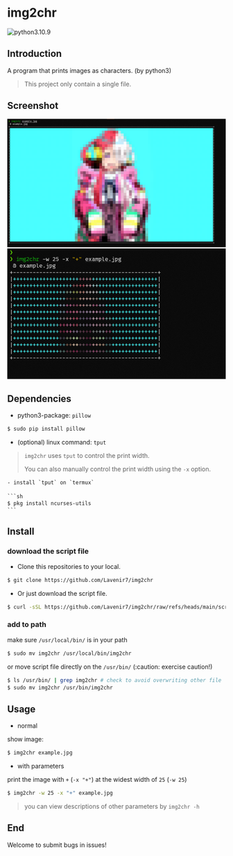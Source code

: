 # img2chr

![python3.10.9](https://img.shields.io/badge/python-3.10.9-yellow.svg?style=plastic)

## Introduction

A program that prints images as characters. (by python3)

> This project only contain a single file.

## Screenshot
![normal](./screenshot/normal.png)
![withparms](./screenshot/withparms.png)

## Dependencies

- python3-package: `pillow`

```sh
$ sudo pip install pillow
```

- (optional) linux command: `tput`

> `img2chr` uses `tput` to control the print width.
> 
> You can also manually control the print width using the `-x` option.

    - install `tput` on `termux`

    ```sh
    $ pkg install ncurses-utils
    ```

## Install

### download the script file
- Clone this repositories to your local.

```sh
$ git clone https://github.com/Lavenir7/img2chr
```

- Or just download the script file.

```sh
$ curl -sSL https://github.com/Lavenir7/img2chr/raw/refs/heads/main/script/img2chr
```

### add to path

make sure `/usr/local/bin/` is in your path
```sh
$ sudo mv img2chr /usr/local/bin/img2chr
```

or move script file directly on the `/usr/bin/` (:caution: exercise caution!)
```sh
$ ls /usr/bin/ | grep img2chr # check to avoid overwriting other file
$ sudo mv img2chr /usr/bin/img2chr
```

## Usage

- normal

show image:
```sh
$ img2chr example.jpg
```

- with parameters

print the image with `+` (`-x "+"`) at the widest width of `25` (`-w 25`)
```sh
$ img2chr -w 25 -x "+" example.jpg
```
> you can view descriptions of other parameters by `img2chr -h`

## End

Welcome to submit bugs in issues!

